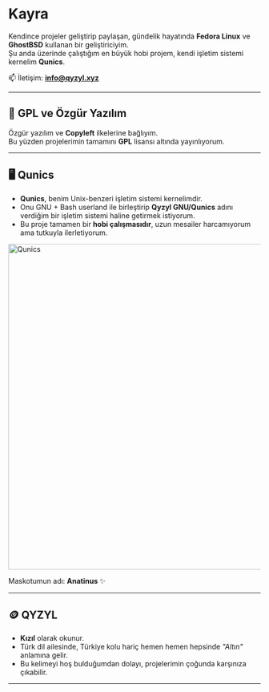 #  **Kayra**

Kendince projeler geliştirip paylaşan, gündelik hayatında **Fedora Linux** ve **GhostBSD** kullanan bir geliştiriciyim.  
Şu anda üzerinde çalıştığım en büyük hobi projem, kendi işletim sistemi kernelim **Qunics**.

📫 İletişim: **info@qyzyl.xyz**

---

## 📜 GPL ve Özgür Yazılım
Özgür yazılım ve **Copyleft** ilkelerine bağlıyım.  
Bu yüzden projelerimin tamamını **GPL** lisansı altında yayınlıyorum.  

---

## 🖥️ Qunics
- **Qunics**, benim Unix-benzeri işletim sistemi kernelimdir.  
- Onu GNU + Bash userland ile birleştirip **Qyzyl GNU/Qunics** adını verdiğim bir işletim sistemi haline getirmek istiyorum.  
- Bu proje tamamen bir **hobi çalışmasıdır**, uzun mesailer harcamıyorum ama tutkuyla ilerletiyorum.  

<img width="1600" height="650" alt="Qunics" src="https://github.com/user-attachments/assets/9ccf7661-1752-4986-9802-02a573e6ed3b" />

Maskotumun adı: **Anatinus** ✨

---

## 🪙 QYZYL
- **Kızıl** olarak okunur.  
- Türk dil ailesinde, Türkiye kolu hariç hemen hemen hepsinde *"Altın"* anlamına gelir.  
- Bu kelimeyi hoş bulduğumdan dolayı, projelerimin çoğunda karşınıza çıkabilir.  

---
